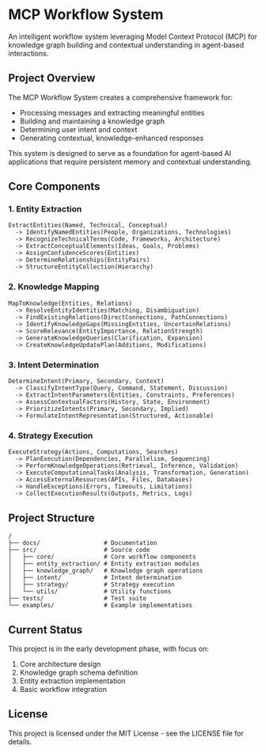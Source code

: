 # MCP Workflow System

An intelligent workflow system leveraging Model Context Protocol (MCP) for knowledge graph building and contextual understanding in agent-based interactions.

## Project Overview

The MCP Workflow System creates a comprehensive framework for:
- Processing messages and extracting meaningful entities
- Building and maintaining a knowledge graph
- Determining user intent and context
- Generating contextual, knowledge-enhanced responses

This system is designed to serve as a foundation for agent-based AI applications that require persistent memory and contextual understanding.

## Core Components

### 1. Entity Extraction
```
ExtractEntities(Named, Technical, Conceptual)
  -> IdentifyNamedEntities(People, Organizations, Technologies)
  -> RecognizeTechnicalTerms(Code, Frameworks, Architecture)
  -> ExtractConceptualElements(Ideas, Goals, Problems)
  -> AssignConfidenceScores(Entities)
  -> DetermineRelationships(EntityPairs)
  -> StructureEntityCollection(Hierarchy)
```

### 2. Knowledge Mapping
```
MapToKnowledge(Entities, Relations)
  -> ResolveEntityIdentities(Matching, Disambiguation)
  -> FindExistingRelations(DirectConnections, PathConnections)
  -> IdentifyKnowledgeGaps(MissingEntities, UncertainRelations)
  -> ScoreRelevance(EntityImportance, RelationStrength)
  -> GenerateKnowledgeQueries(Clarification, Expansion)
  -> CreateKnowledgeUpdatePlan(Additions, Modifications)
```

### 3. Intent Determination
```
DetermineIntent(Primary, Secondary, Context)
  -> ClassifyIntentType(Query, Command, Statement, Discussion)
  -> ExtractIntentParameters(Entities, Constraints, Preferences)
  -> AssessContextualFactors(History, State, Environment)
  -> PrioritizeIntents(Primary, Secondary, Implied)
  -> FormulateIntentRepresentation(Structured, Actionable)
```

### 4. Strategy Execution
```
ExecuteStrategy(Actions, Computations, Searches)
  -> PlanExecution(Dependencies, Parallelism, Sequencing)
  -> PerformKnowledgeOperations(Retrieval, Inference, Validation)
  -> ExecuteComputationalTasks(Analysis, Transformation, Generation)
  -> AccessExternalResources(APIs, Files, Databases)
  -> HandleExceptions(Errors, Timeouts, Limitations)
  -> CollectExecutionResults(Outputs, Metrics, Logs)
```

## Project Structure

```
/
├── docs/                  # Documentation
├── src/                   # Source code
│   ├── core/              # Core workflow components
│   ├── entity_extraction/ # Entity extraction modules
│   ├── knowledge_graph/   # Knowledge graph operations
│   ├── intent/            # Intent determination
│   ├── strategy/          # Strategy execution
│   └── utils/             # Utility functions
├── tests/                 # Test suite
└── examples/              # Example implementations
```

## Current Status

This project is in the early development phase, with focus on:
1. Core architecture design
2. Knowledge graph schema definition
3. Entity extraction implementation
4. Basic workflow integration

## License

This project is licensed under the MIT License - see the LICENSE file for details.
